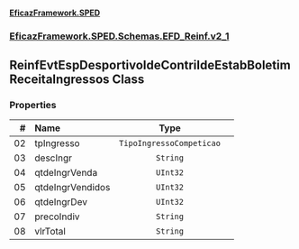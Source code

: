 #### [EficazFramework.SPED](EficazFrameworkSPED.md 'EficazFramework SPED')
### [EficazFramework.SPED.Schemas.EFD_Reinf.v2_1](EficazFramework.SPED.Schemas.EFD_Reinf.v2_1.md 'EficazFramework.SPED.Schemas.EFD_Reinf.v2_1')

## ReinfEvtEspDesportivoIdeContriIdeEstabBoletimReceitaIngressos Class
### Properties

| # | Name | Type | |
| ---: | :--- | :---: | :--- |
| 02 | tpIngresso | `TipoIngressoCompeticao` |  |
| 03 | descIngr | `String` |  |
| 04 | qtdeIngrVenda | `UInt32` |  |
| 05 | qtdeIngrVendidos | `UInt32` |  |
| 06 | qtdeIngrDev | `UInt32` |  |
| 07 | precoIndiv | `String` |  |
| 08 | vlrTotal | `String` |  |
